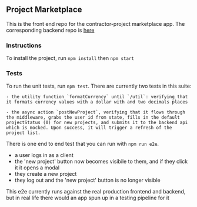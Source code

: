 ## Project Marketplace

This is the front end repo for the contractor-project marketplace app. The corresponding backend repo is [here](https://github.com/bwhiting2356/contractor-marketplace-backend)

### Instructions

To install the project, run `npm install` then `npm start`

### Tests
To run the unit tests, run `npm test`. There are currently two tests in this suite:

    - the utility function `formatCurrency` until `/util`: verifying that it formats currency values with a dollar with and two decimals places

    - the async action `postNewProject`, verifying that it flows through the middleware, grabs the user id from state, fills in the default projectStatus (0) for new projects, and submits it to the backend api which is mocked. Upon success, it will trigger a refresh of the project list.

There is one end to end test that you can run with `npm run e2e`. 
* a user logs in as a client
* the 'new project' button now becomes visibile to them, and if they click it it opens a modal
* they create a new project
* they log out and the 'new project' button is no longer visible

This e2e currently runs against the real production frontend and backend, but in real life there would an app spun up in a testing pipeline for it